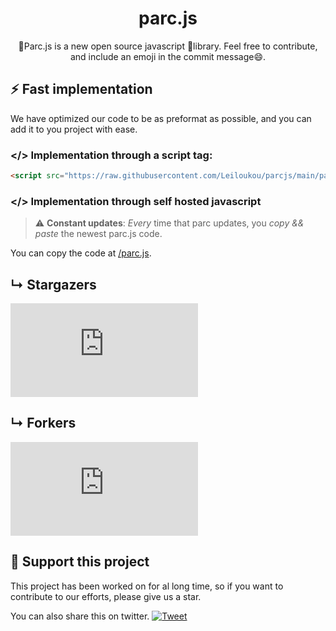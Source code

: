 <div style="text-align: center;"> 
<h1>parc.js</h1>  
 
🚗Parc.js is a new open source javascript 📖library. Feel free to contribute, and include an emoji in the commit message😄. 
 
</div> 
 
## :zap:  Fast implementation 
 
We have optimized our code to be as preformat as possible, 
and you can add it to you project with ease. 

### &lt;/> Implementation through a script tag:
 
```html
<script src="https://raw.githubusercontent.com/Leiloukou/parcjs/main/parc.js" type="text/javascript" async></script>
``` 
 
### &lt;/> Implementation through self hosted javascript 
 
 > :warning: **Constant updates**: _Every_ time that parc updates, you _*copy && paste*_ the newest parc.js code. 
 
You can copy the code at [/parc.js](https://github.com/VoltVault/parc.js/blob/pre-release/parc.js). 
 
## &#8627; Stargazers 
 
[![Stargazers repo roster for @VoltVault/parc.js](https://reporoster.com/stars/VoltVault/parc.js)](https://github.com/VoltVault/parc.js/stargazers) 
 
## &#8627; Forkers 
[![Forkers repo roster for @VoltVault/parc.js](https://reporoster.com/forks/dark/VoltVault/parc.js)](https://github.com/VoltVault/parc.js/network/members) 
 
## :clap:  Support this project 
 
This project has been worked on for al long time, so if you want to contribute to our efforts, please give us a star. 
 
You can also share this on twitter. 
[![Tweet](https://img.shields.io/twitter/url/http/shields.io.svg?style=social)](https://twitter.com/intent/tweet?text=Ckeck%20out%20this%20new%20javascript%20library%20called%20parc%20js&url=https://github.com/VoltVault/parc.js&via=parc&hashtags=leiloukou,javascript,react,vue,developers) 
 